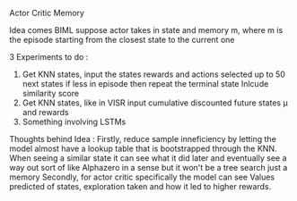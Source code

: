 Actor Critic Memory

Idea comes BIML suppose actor takes in state and memory m, where m is the episode starting from the closest state to the current one

3 Experiments to do : 

1. Get KNN states, input the states rewards and actions selected up to 50 next states if less in episode then repeat the terminal state Inlcude similarity score
2. Get KNN states, like in VISR input cumulative discounted future states µ and rewards
3. Something involving LSTMs

Thoughts behind Idea : 
Firstly, reduce sample inneficiency by letting the model almost have a lookup table that is bootstrapped through the KNN. When seeing a similar state it can see what it did later
and eventually see a way out sort of like Alphazero in a sense but it won't be a tree search just a memory
Secondly, for actor critic specifically the model can see Values predicted of states, exploration taken and how it led to higher rewards.  
